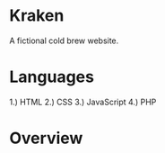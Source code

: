 # Kraken
A fictional cold brew website.

# Languages
1.) HTML
2.) CSS
3.) JavaScript
4.) PHP

# Overview 

